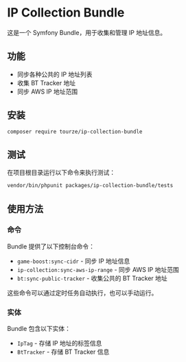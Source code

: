 # IP Collection Bundle

这是一个 Symfony Bundle，用于收集和管理 IP 地址信息。

## 功能

- 同步各种公共的 IP 地址列表
- 收集 BT Tracker 地址
- 同步 AWS IP 地址范围

## 安装

```bash
composer require tourze/ip-collection-bundle
```

## 测试

在项目根目录运行以下命令来执行测试：

```bash
vendor/bin/phpunit packages/ip-collection-bundle/tests
```

## 使用方法

### 命令

Bundle 提供了以下控制台命令：

- `game-boost:sync-cidr` - 同步 IP 地址信息
- `ip-collection:sync-aws-ip-range` - 同步 AWS IP 地址范围
- `bt:sync-public-tracker` - 收集公共的 BT Tracker 地址

这些命令可以通过定时任务自动执行，也可以手动运行。

### 实体

Bundle 包含以下实体：

- `IpTag` - 存储 IP 地址的标签信息
- `BtTracker` - 存储 BT Tracker 信息 